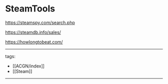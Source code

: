 # SteamTools

https://steamspy.com/search.php

https://steamdb.info/sales/

https://howlongtobeat.com/


---
tags:
  - [[ACGN/index]]
  - [[Steam]]


---